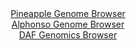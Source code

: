 <div id="Pineapple_Genome_Browser" align="center">
  <a href="https://igv.org/app/?sessionURL=blob:zZJfa9swFMW_i6BjA8eW7cSJDWW4f7ak7dKumZs2pZhrW3ZEbUmR5LhNyHefVjb2skLzsDHQg3S50j3n6LdFayIV5QxFyLPdge26yEJqybsZNKImU2iIQlEJtSIWkqQkkrCcoGiLSlAakusLc3OptVCR41Ateg2witvKt6GBDWfQKTvnjXPM6xoyLkFzqZwjCWvu0Grd60gGQthmtm8PnAI0OFCLJWeKO4KwKu3Me.mvUloRxhuSNm2t6YuA1OgxGgu7hI_xfBbnOVHqnDxPisP4fBLf.KfJ4nNwvEgux_MkmL.b0YqBbiU55AvpKcL6l1fl7CqrhX95Fk8HTysy_Xrgn7w7fRJUEnXoDt2RP8JeMDLBUFaQp__Js1l0T99jvCQnpZyLRMAZ_dbdHnhHt6zUozudT_7oPEQ7C9U8bw0JKF_KYeRiy8eBNfCC3o.tO7IwDk0.klMU3T9YSEvIH037_RbpZ2F4QYqs2hd0LMRlQSSKeiHGQzcMvUF_2Mdh6O6sLWpl_ffC_ZRch0PsxZ4XpCWttYG5SBUTygbG7HVe2tVmzzQrtfnStW0N02kxS8pi7MMNTIrxKI5fydJCZvTLBxqjb1H0T7h7ixBbZ_vCVk3o4.Jsox8zervSG5VNqouGn66C_t2r8ewXTcllA9r0m4o5_qRtDZIC06awpopmtKb6eW5S5B2KXM830KKc19xQiGSVvccWttwB_vAbTn_3sPsO">Pineapple Genome Browser</a>
</div>
<div id="Alphonso_Genome_Browser" align="center">
  <a href="https://igv.org/app/?sessionURL=blob:zZJfa9swFMW_i6BlA8eW7NiJDWXkX7M0oduSJVlTilFs2dEqS64k201DvvvUsrGXFZqHjYEepMuV7jlHvwOoiVRUcBAB10a.jRCwgNqJZoGLkpFrXBAFogwzRSwgSUYk4QkB0QFkWGm8nM_MzZ3WpYoch.qyVWCeC1t5Ni7wk.C4UXYiCmcgGMNbIbEWUjl9iWvh0LxuNWSLy9I2sz3bd1KssYNZuRNcCackPI8b8178qxTnhIuCxEXFNH0REBs9RmNqZ_hDb73oJQlRakr2k_SiN530Vt5ouRkHg83y08f1MlifL2jOsa4kuSAq.z4MZuPm233XE3KBppe7QbljePPlzBuejx5LKom6QB3U9brQDZ6DoTwlj_.TZ7Poib7DBe6H.ZWm_vwq9R.WVXt1s0ITRSbtP_p2wdECTCSV4QAkO9mJELQ8GFi.G7Set6hrQRiadKSgILq9s4CWOLk37bcHoPeloQUo8lC9gGMBIVMiQdQKIeygMHT9dqcNwxAdrQOoJPt70V4u52EHuj3XDeKMMm1QTmPFS2Vjzu06yez86cQsZ2du_yr82jSjaZL155m4rvgmZ029WiP4SpoWMMNfPtBYfYumf8LdW4TYensqbPObIIdwOBmLsdfHxefB02rPwusZnU9ejee0aDIhC6xNv6mY40_eaiwp5toUaqroljKq92uTomhAhFzPYAsSwYThEMh8.w5a0EI.fP8bT.94d_wB">Alphonso Genome Browser</a>
</div>


<div id="DAF_Genomics_Browser" align="center">
  <a href="https://igv.org/app/?sessionURL=blob:tZFra9swFIb_i6D9ZDuWr7EhDG9rsyzpVhLcdCklqPJx7E2yXElOmoT89wmvY7BRxqADSUicy_vqPEe0Balq0aAUeQ4OHYyRhVQldgvCWwafCAeF0pIwBRaSUIKEhgJKj6gkSpN8PjOVldatSgeDgpT2BhrBa6oc5TuktZXodAUm1fYcwslBNGSnHCq4SdZkQFhbiUaJAaEUlLLdQQvNZr0j5vgZW_ctYc07putedW1MGGOFUxLjtm4KePqLkf.gbFb9Jlsusr5.CvtJMcqmk.zGv8hX4.jdKv_8YZlHy_NFvWmI7iSMDjN5uKLj7c00HK7aW8HiK3Yt6GS7V2f.._OLp7aWoEY4xkN_6OIkRCcLMUE7gwDRSuIUB1bsDS0vCOznqx9GZgZS1Ci9u7eQloR.M.l3R6T3rQGFFDx2PTMLCVmARKmduG6Mk8QLgzhwkwSfrCPqJHtlkpf5PIldL_O8yHkg3OiXNevHZ4T.DL4Wxt86m_2vmOrbQ7S4_ho8zJeyeFuxPPs4O_Mux1_iLd.9AMpCL36sFJITbUI_ns9YCDN6HBr9i4t_uj99Bw--">DAF Genomics Browser</a>
</div>
